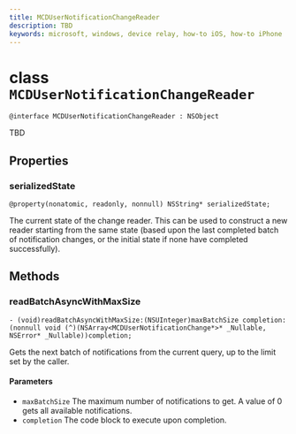 ```yaml
---
title: MCDUserNotificationChangeReader
description: TBD
keywords: microsoft, windows, device relay, how-to iOS, how-to iPhone 
---
```


# class `MCDUserNotificationChangeReader`

```
@interface MCDUserNotificationChangeReader : NSObject
```

TBD

## Properties

### serializedState
`@property(nonatomic, readonly, nonnull) NSString* serializedState;`

The current state of the change reader. This can be used to construct a new reader starting from the same state (based upon the last completed batch of notification changes, or the initial state if none have completed successfully).

## Methods

### readBatchAsyncWithMaxSize
`- (void)readBatchAsyncWithMaxSize:(NSUInteger)maxBatchSize
                       completion:(nonnull void (^)(NSArray<MCDUserNotificationChange*>* _Nullable, NSError* _Nullable))completion;`

Gets the next batch of notifications from the current query, up to the limit set by the caller.

#### Parameters
* `maxBatchSize` The maximum number of notifications to get. A value of 0 gets all available notifications.
* `completion` The code block to execute upon completion.